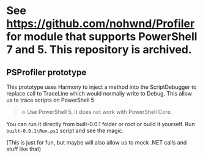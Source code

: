 # See https://github.com/nohwnd/Profiler for module that supports PowerShell 7 and 5. This repository is archived.


## PSProfiler prototype

This prototype uses Harmony to inject a method into the ScriptDebugger to replace call to TraceLine which would normally write to Debug. This allow us to trace scripts on PowerShell 5 

> :fire: Use PowerShell 5, it does not work with PowerShell Core.

You can run it directly from built-0.0.1 folder or root or build it yourself. Run `built-0.0.1\Run.ps1` script and see the magic.


(This is just for fun, but maybe will also allow us to mock .NET calls and stuff like that)
